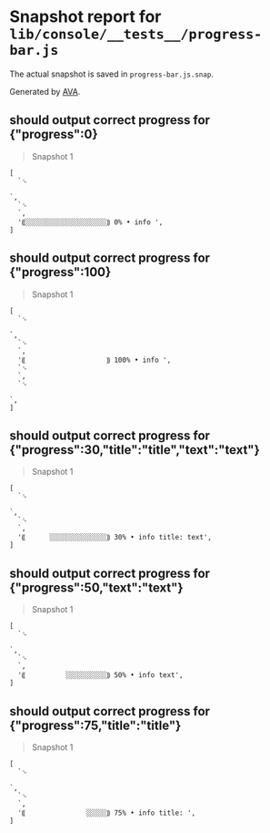 # Snapshot report for `lib/console/__tests__/progress-bar.js`

The actual snapshot is saved in `progress-bar.js.snap`.

Generated by [AVA](https://ava.li).

## should output correct progress for {"progress":0}

> Snapshot 1

    [
      `␍
                                                                                                          `,
      `␍
      `,
      '⸨░░░░░░░░░░░░░░░░░░░░⸩ 0% • info ',
    ]

## should output correct progress for {"progress":100}

> Snapshot 1

    [
      `␍
                                                                                                          `,
      `␍
      `,
      '⸨                    ⸩ 100% • info ',
      `␍
      `,
      `␍
                                                                                                          `,
    ]

## should output correct progress for {"progress":30,"title":"title","text":"text"}

> Snapshot 1

    [
      `␍
                                                                                                          `,
      `␍
      `,
      '⸨      ░░░░░░░░░░░░░░⸩ 30% • info title: text',
    ]

## should output correct progress for {"progress":50,"text":"text"}

> Snapshot 1

    [
      `␍
                                                                                                          `,
      `␍
      `,
      '⸨          ░░░░░░░░░░⸩ 50% • info text',
    ]

## should output correct progress for {"progress":75,"title":"title"}

> Snapshot 1

    [
      `␍
                                                                                                          `,
      `␍
      `,
      '⸨               ░░░░░⸩ 75% • info title: ',
    ]
